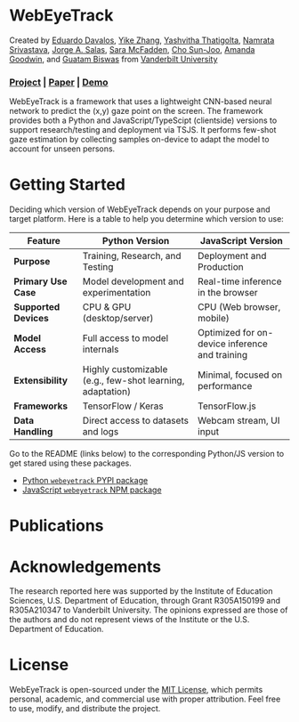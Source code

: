# WebEyeTrack
Created by <a href="https://edavalosanaya.github.io" target="_blank">Eduardo Davalos</a>, <a href="https://scholar.google.com/citations?user=_E0SGAkAAAAJ&hl=en" target="_blank">Yike Zhang</a>, <a href="https://www.linkedin.com/in/yashvitha/" target="_blank">Yashvitha Thatigolta</a>, <a href="https://scholar.google.com/citations?user=GWvdYIoAAAAJ&hl=en&oi=ao" target="_blank">Namrata Srivastava</a>, <a href="" target="_blank">Jorge A. Salas</a>, <a href="https://www.linkedin.com/in/sara-mcfadden-93162a4/" target="_blank">Sara McFadden</a>, <a href="https://scholar.google.com/citations?user=0SHxelgAAAAJ&hl=en" target="_blank">Cho Sun-Joo</a>, <a href="https://scholar.google.com/citations?user=dZ8X7mMAAAAJ&hl=en" target="_blank">Amanda Goodwin</a>, and <a href="https://scholar.google.com/citations?user=-m5wrTkAAAAJ&hl=en" target="_blank">Guatam Biswas</a> from <a href="https://wp0.vanderbilt.edu/oele/" target="_blank">Vanderbilt University</a>

### [Project](https://) | [Paper](https://) | [Demo](https://)

WebEyeTrack is a framework that uses a lightweight CNN-based neural network to predict the (x,y) gaze point on the screen. The framework provides both a Python and JavaScript/TypeScipt (clientside) versions to support research/testing and deployment via TSJS. It performs few-shot gaze estimation by collecting samples on-device to adapt the model to account for unseen persons.

# Getting Started

Deciding which version of WebEyeTrack depends on your purpose and target platform. Here is a table to help you determine which version to use: 

| Feature              | Python Version                       | JavaScript Version                     |
|----------------------|--------------------------------------|----------------------------------------|
| **Purpose**          | Training, Research, and Testing      | Deployment and Production              |
| **Primary Use Case** | Model development and experimentation | Real-time inference in the browser     |
| **Supported Devices**| CPU & GPU (desktop/server)           | CPU (Web browser, mobile)    |
| **Model Access**     | Full access to model internals       | Optimized for on-device inference and training |
| **Extensibility**    | Highly customizable (e.g., few-shot learning, adaptation) | Minimal, focused on performance        |
| **Frameworks**       | TensorFlow / Keras                   | TensorFlow.js                          |
| **Data Handling**    | Direct access to datasets and logs   | Webcam stream, UI input                |

Go to the README (links below) to the corresponding Python/JS version to get stared using these packages.

* [Python ``webeyetrack`` PYPI package](./python/README.md)
* [JavaScript ``webeyetrack`` NPM package](./js/README.md)

# Publications



# Acknowledgements

The research reported here was supported by the Institute of Education Sciences, U.S. Department of Education, through Grant R305A150199 and R305A210347 to Vanderbilt University. The opinions expressed are those of the authors and do not represent views of the Institute or the U.S. Department of Education.

# License

WebEyeTrack is open-sourced under the [MIT License](LICENSE), which permits personal, academic, and commercial use with proper attribution. Feel free to use, modify, and distribute the project.